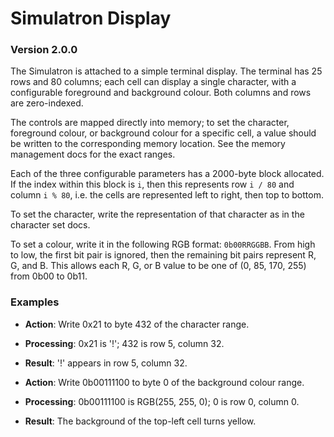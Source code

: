 # Simulatron Display
### Version 2.0.0

The Simulatron is attached to a simple terminal display. The terminal has 25 rows and 80 columns; each cell can display a single character, with a configurable foreground and background colour. Both columns and rows are zero-indexed.

The controls are mapped directly into memory; to set the character, foreground colour, or background colour for a specific cell, a value should be written to the corresponding memory location. See the memory management docs for the exact ranges.

Each of the three configurable parameters has a 2000-byte block allocated. If the index within this block is `i`, then this represents row `i / 80` and column `i % 80`, i.e. the cells are represented left to right, then top to bottom.

To set the character, write the representation of that character as in the character set docs.

To set a colour, write it in the following RGB format: `0b00RRGGBB`. From high to low, the first bit pair is ignored, then the remaining bit pairs represent R, G, and B. This allows each R, G, or B value to be one of (0, 85, 170, 255) from 0b00 to 0b11.

### Examples
* **Action**: Write 0x21 to byte 432 of the character range.
* **Processing**: 0x21 is '!'; 432 is row 5, column 32.
* **Result**: '!' appears in row 5, column 32.


* **Action**: Write 0b00111100 to byte 0 of the background colour range.
* **Processing**: 0b00111100 is RGB(255, 255, 0); 0 is row 0, column 0.
* **Result**: The background of the top-left cell turns yellow.
